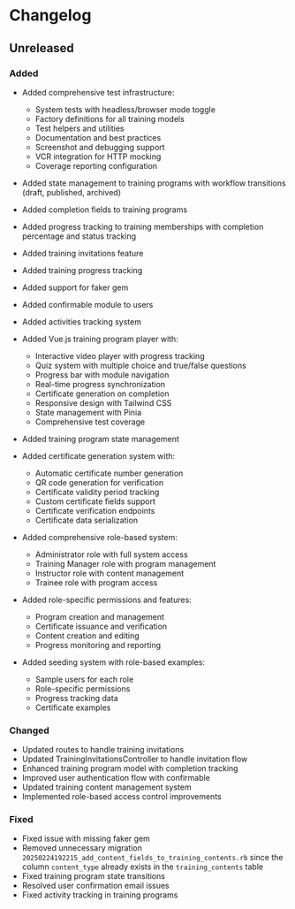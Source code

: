 # Changelog

## Unreleased

### Added

*   Added comprehensive test infrastructure:
    - System tests with headless/browser mode toggle
    - Factory definitions for all training models
    - Test helpers and utilities
    - Documentation and best practices
    - Screenshot and debugging support
    - VCR integration for HTTP mocking
    - Coverage reporting configuration

*   Added state management to training programs with workflow transitions (draft, published, archived)
*   Added completion fields to training programs
*   Added progress tracking to training memberships with completion percentage and status tracking
*   Added training invitations feature
*   Added training progress tracking
*   Added support for faker gem
*   Added confirmable module to users
*   Added activities tracking system
*   Added Vue.js training program player with:
    - Interactive video player with progress tracking
    - Quiz system with multiple choice and true/false questions
    - Progress bar with module navigation
    - Real-time progress synchronization
    - Certificate generation on completion
    - Responsive design with Tailwind CSS
    - State management with Pinia
    - Comprehensive test coverage
*   Added training program state management
*   Added certificate generation system with:
    - Automatic certificate number generation
    - QR code generation for verification
    - Certificate validity period tracking
    - Custom certificate fields support
    - Certificate verification endpoints
    - Certificate data serialization
*   Added comprehensive role-based system:
    - Administrator role with full system access
    - Training Manager role with program management
    - Instructor role with content management
    - Trainee role with program access
*   Added role-specific permissions and features:
    - Program creation and management
    - Certificate issuance and verification
    - Content creation and editing
    - Progress monitoring and reporting
*   Added seeding system with role-based examples:
    - Sample users for each role
    - Role-specific permissions
    - Progress tracking data
    - Certificate examples

### Changed

*   Updated routes to handle training invitations
*   Updated TrainingInvitationsController to handle invitation flow
*   Enhanced training program model with completion tracking
*   Improved user authentication flow with confirmable
*   Updated training content management system
*   Implemented role-based access control improvements

### Fixed

*   Fixed issue with missing faker gem
*   Removed unnecessary migration `20250224192215_add_content_fields_to_training_contents.rb` since the column `content_type` already exists in the `training_contents` table
*   Fixed training program state transitions
*   Resolved user confirmation email issues
*   Fixed activity tracking in training programs
